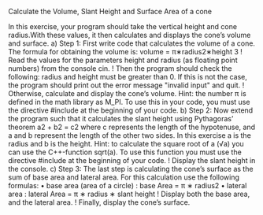 Calculate the Volume, Slant Height and Surface Area of a cone

In this exercise, your program should take the vertical height and cone radius.With these values, it then calculates
and displays the cone’s volume and surface.
a) Step 1: First write code that calculates the volume of a cone. The formula for obtaining the volume is:
volume = π∗radius2∗height
3
! Read the values for the parameters height and radius (as floating point numbers) from the console cin.
! Then the program should check the following: radius and height must be greater than 0. If this is not
the case, the program should print out the error message "invalid input" and quit.
! Otherwise, calculate and display the cone’s volume.
Hint: the number π is defined in the math library as M_PI. To use this in your code, you must use the
directive #include <cmath> at the beginning of your code.
b) Step 2: Now extend the program such that it calculates the slant height using Pythagoras’ theorem
a2 + b2 = c2
where c represents the length of the hypotenuse, and a and b represent the length of the other two sides.
In this exercise a is the radius and b is the height.
Hint: to calculate the square root of a (√a) you can use the C++-function sqrt(a). To use this function you
must use the directive #include <cmath> at the beginning of your code.
! Display the slant height in the console.
c) Step 3: The last step is calculating the cone’s surface as the sum of base area and lateral area. For this
calculation use the following formulas:
• base area (area of a circle) : base Area = π ∗ radius2
• lateral area : lateral Area = π ∗ radius ∗ slant height
! Display both the base area, and the lateral area.
! Finally, display the cone’s surface.
